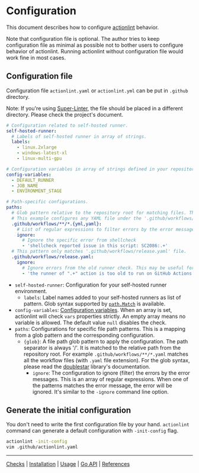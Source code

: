 # Configuration

This document describes how to configure [actionlint](..) behavior.

Note that configuration file is optional. The author tries to keep configuration file as minimal as possible not to
bother users to configure behavior of actionlint. Running actionlint without configuration file would work fine in most
cases.

## Configuration file

Configuration file `actionlint.yaml` or `actionlint.yml` can be put in `.github` directory.

Note: If you're using [Super-Linter][], the file should be placed in a different directory. Please check the project's document.

```yaml
# Configuration related to self-hosted runner.
self-hosted-runner:
  # Labels of self-hosted runner in array of strings.
  labels:
    - linux.2xlarge
    - windows-latest-xl
    - linux-multi-gpu

# Configuration variables in array of strings defined in your repository or organization.
config-variables:
  - DEFAULT_RUNNER
  - JOB_NAME
  - ENVIRONMENT_STAGE

# Path-specific configurations.
paths:
  # Glob pattern relative to the repository root for matching files. The path separator is always '/'.
  # This example configures any YAML file under the '.github/workflows/' directory.
  .github/workflows/**/*.{yml,yaml}:
    # List of regular expressions to filter errors by the error messages.
    ignore:
      # Ignore the specific error from shellcheck
      - 'shellcheck reported issue in this script: SC2086:.+'
  # This pattern only matches '.github/workflows/release.yaml' file.
  .github/workflows/release.yaml:
    ignore:
      # Ignore errors from the old runner check. This may be useful for (outdated) self-hosted runner environment.
      - 'the runner of ".+" action is too old to run on GitHub Actions'
```

- `self-hosted-runner`: Configuration for your self-hosted runner environment.
  - `labels`: Label names added to your self-hosted runners as list of pattern. Glob syntax supported by [`path.Match`][pat]
    is available.
- `config-variables`: [Configuration variables][vars]. When an array is set, actionlint will check `vars` properties strictly.
  An empty array means no variable is allowed. The default value `null` disables the check.
- `paths`: Configurations for specific file path patterns. This is a mapping from a glob pattern and the corresponding
  configuration.
  - `{glob}`: A file path glob pattern to apply the configuration. The path separator is always '/'. It is matched to the
    relative path from the repository root. For example `.github/workflows/**/*.yaml` matches all the workflow files (with
    `.yaml` file extension). For the glob syntax, please read the [doublestar][] library's documentation.
    - `ignore`: The configuration to ignore (filter) the errors by the error messages. This is an array of regular
      expressions. When one of the patterns matches the error message, the error will be ignored. It's similar to the
      `-ignore` command line option.

## Generate the initial configuration

You don't need to write the first configuration file by your hand. `actionlint` command can generate a default configuration
with `-init-config` flag.

```sh
actionlint -init-config
vim .github/actionlint.yaml
```

---

[Checks](checks.md) | [Installation](install.md) | [Usage](usage.md) | [Go API](api.md) | [References](reference.md)

[Super-Linter]: https://github.com/super-linter/super-linter
[pat]: https://pkg.go.dev/path#Match
[vars]: https://docs.github.com/en/actions/learn-github-actions/variables
[doublestar]: https://github.com/bmatcuk/doublestar
